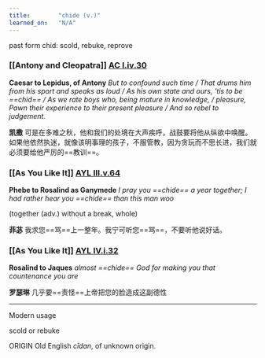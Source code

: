 ```yaml
---
title:        "chide (v.)"
learned_on:   "N/A"
---
```


past form chid: scold, rebuke, reprove

### [[Antony and Cleopatra]] [AC I.iv.30](https://www.shakespeareswords.com/Public/Play.aspx?Act=1&Scene=4&WorkId=8#107863) 

**Caesar to Lepidus, of Antony** *But to confound such time / That drums him from his sport and speaks as loud / As his own state and ours, 'tis to be ==chid== / As we rate boys who, being mature in knowledge, / pleasure,	Pawn their experience to their present pleasure / And so rebel to judgement.*

**凯撒** 可是在多难之秋，他和我们的处境在大声疾呼，战鼓要将他从纵欲中唤醒。如果他依然执迷，就像该明事理的孩子，不服管教，因为贪玩而不思长进，我们就必须要给他严厉的==教训==。

### [[As You Like It]] [AYL III.v.64](https://www.shakespeareswords.com/Public/Play.aspx?Act=3&Scene=5&WorkId=26#206934) 

**Phebe to Rosalind as Ganymede** *I pray you ==chide== a year together; I had rather hear you ==chide== than this man woo*

(together (adv.) without a break, whole)

**菲苾** 我求您==骂==上一整年。我宁可听您==骂==，不要听他说好话。

### [[As You Like It]] [AYL IV.i.32](https://www.shakespeareswords.com/Public/Play.aspx?Act=4&Scene=1&WorkId=26#207085) 

**Rosalind to Jaques** *almost ==chide== God for making you that countenance you are*

**罗瑟琳** 几乎要==责怪==上帝把您的脸造成这副德性

-----

Modern usage

scold or rebuke

ORIGIN Old English *cīdan*, of unknown origin.